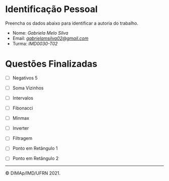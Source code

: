 ﻿# Identificação Pessoal

Preencha os dados abaixo para identificar a autoria do trabalho.

- Nome: *Gabriela Melo Silva*
- Email: *gabrielamsilva02@gmail.com*
- Turma: *IMD0030-T02*

# Questões Finalizadas

- [ ] Negativos 5
- [ ] Soma Vizinhos
- [ ] Intervalos
- [ ] Fibonacci
- [ ] Minmax
- [ ] Inverter
- [ ] Filtragem
- [ ] Ponto em Retângulo 1
- [ ] Ponto em Retângulo 2


--------
&copy; DIMAp/IMD/UFRN 2021.
